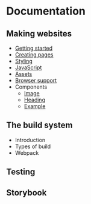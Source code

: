 # Documentation

## Making websites
- [Getting started]('./getting-started.md)
- [Creating pages]('./html.md')
- [Styling]('./css.md')
- [JavaScript]('javascript.md')
- [Assets]('./assets.md)
- [Browser support]('./browser-support.md)
- Components
  - [Image]('./components/image.md')
  - [Heading]('./components/heading.md')
  - [Example]('./components/example.md')

## The build system
- Introduction
- Types of build
- Webpack
  
## Testing


## Storybook